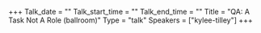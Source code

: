 +++
Talk_date = ""
Talk_start_time = ""
Talk_end_time = ""
Title = "QA: A Task Not A Role (ballroom)"
Type = "talk"
Speakers = ["kylee-tilley"]
+++


